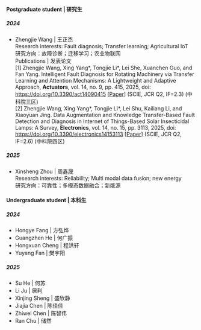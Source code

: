 
#### Postgraduate student | 研究生
##### 2024
- Zhengjie Wang | 王正杰\
Research interests: Fault diagnosis; Transfer learning; Agricultural IoT\
研究方向：故障诊断；迁移学习；农业物联网\
Publications | 发表论文\
[1] Zhengjie Wang, Xing Yang*, Tongjie Li*, Lei She, Xuanchen Guo, and Fan Yang. Intelligent Fault Diagnosis for Rotating Machinery via Transfer Learning and Attention Mechanisms: A Lightweight and Adaptive Approach, **Actuators**, vol. 14, no. 9, pp. 415, 2025, doi: https://doi.org/10.3390/act14090415 [[Paper]](https://doi.org/10.3390/act14090415) (SCIE, JCR Q2, IF=2.3) (中科院三区)\
[2] Zhengjie Wang, Xing Yang*, Tongjie Li*, Lei Shu, Kailiang Li, and Xiaoyuan Jing. Data Augmentation and Knowledge Transfer-Based Fault Detection and Diagnosis in Internet of Things-Based Solar Insecticidal Lamps: A Survey, **Electronics**, vol. 14, no. 15, pp. 3113, 2025, doi: https://doi.org/10.3390/electronics14153113 [[Paper]](https://doi.org/10.3390/electronics14153113) (SCIE, JCR Q2, IF=2.6) (中科院四区)
##### 2025
- Xinsheng Zhou | 周鑫晟\
Research interests: Reliability; Multi modal data fusion; new energy\
研究方向：可靠性；多模态数据融合；新能源

#### Undergraduate student | 本科生
##### 2024
- Hongye Fang | 方弘烨
- Guangzhen He | 何广振
- Hongxuan Cheng | 程洪轩
- Yuyang Fan | 樊宇阳
##### 2025
- Su He | 何苏
- Li Ju | 居利
- Xinjing Sheng | 盛欣静
- Jiajia Chen | 陈佳佳
- Zhiwei Chen | 陈智伟
- Ran Chu | 储然